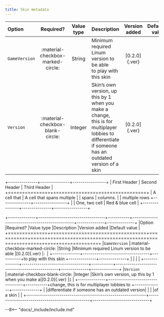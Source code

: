 ```yaml
---
title: Skin metadata
---
```


|Option|Required?|Value type|Description|Version added|Default value|
|:-|:-:|:-:|:-|:-:|-:|
|`GameVersion`|:material-checkbox-marked-circle:|String|Minimum required Linum version to be able <br> to play with this skin|[0.2.0]{.ver}|`-`|
|`Version`|:material-checkbox-blank-circle:|Integer|Skin’s own version, up this by 1 when you make a change, <br> this is for multiplayer lobbies to differentiate <br> if someone has an outdated version of a skin|[0.2.0]{.ver}|`1`|


+---------------+---------------+-----------------+
| First Header  | Second Header | Third Header    |
+===============+===============+=================+
| A cell that   | A cell that spans multiple      |
| spans         | columns.                        |
| multiple rows +---------------+-----------------+
|               | One, two cell | Red & blue cell |
+---------------+---------------+-----------------+

+--------------+----------------------------------+-----------+------------------------------------------------+--------------+--------------+
|Option        |Required?                         |Value type |Description                                     |Version added |Default value |
+==============+==================================+===========+================================================+==============+==============+
|`GameVersion` |:material-checkbox-marked-circle: |String     |Minimum required Linum version to be able       |[0.2.0]{.ver} |`-`           |
+--------------+----------------------------------+-----------+to play with this skin                          +--------------+--------------+
|                                                             |                                                |                             |
+--------------+----------------------------------+-----------+------------------------------------------------+--------------+--------------+
|`Version`     |:material-checkbox-blank-circle:  |Integer    |Skin’s own version, up this by 1 when you make a|[0.2.0]{.ver} |`1`           |
+--------------+----------------------------------+-----------+change, this is for multiplayer lobbies to      +--------------+--------------+
|                                                             |differentiate if someone has an outdated version|                             |
|                                                             |of a skin                                       |                             |
+-------------------------------------------------------------+------------------------------------------------+-----------------------------+

--8<-- "docs/_include/include.md"
